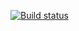 [![Build status](https://ci.appveyor.com/api/projects/status/8t06afogixfmjb2q/branch/main?svg=true)](https://ci.appveyor.com/project/DmitriyRyazantsev/posttest/branch/main)
